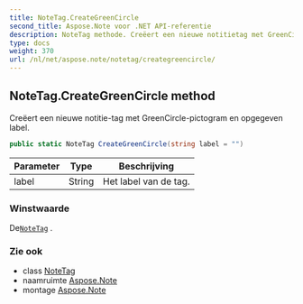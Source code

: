 ```yaml
---
title: NoteTag.CreateGreenCircle
second_title: Aspose.Note voor .NET API-referentie
description: NoteTag methode. Creëert een nieuwe notitietag met GreenCirclepictogram en opgegeven label.
type: docs
weight: 370
url: /nl/net/aspose.note/notetag/creategreencircle/
---
```

## NoteTag.CreateGreenCircle method

Creëert een nieuwe notitie-tag met GreenCircle-pictogram en opgegeven label.

```csharp
public static NoteTag CreateGreenCircle(string label = "")
```

| Parameter | Type | Beschrijving |
| --- | --- | --- |
| label | String | Het label van de tag. |

### Winstwaarde

De[`NoteTag`](../) .

### Zie ook

* class [NoteTag](../)
* naamruimte [Aspose.Note](../../notetag/)
* montage [Aspose.Note](../../../)


